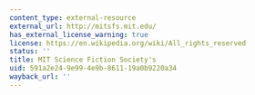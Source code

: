 ```yaml
---
content_type: external-resource
external_url: http://mitsfs.mit.edu/
has_external_license_warning: true
license: https://en.wikipedia.org/wiki/All_rights_reserved
status: ''
title: MIT Science Fiction Society's
uid: 591a2e24-9e99-4e9b-8611-19a0b9220a34
wayback_url: ''
---
```

